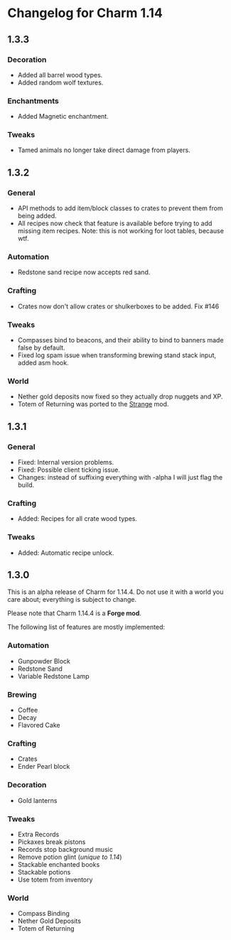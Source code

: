 # Changelog for Charm 1.14

## 1.3.3

### Decoration
* Added all barrel wood types.
* Added random wolf textures.

### Enchantments
* Added Magnetic enchantment.

### Tweaks
* Tamed animals no longer take direct damage from players.


## 1.3.2

### General
* API methods to add item/block classes to crates to prevent them from being added.
* All recipes now check that feature is available before trying to add missing item recipes. Note: this is not working for loot tables, because wtf.

### Automation
* Redstone sand recipe now accepts red sand.

### Crafting
* Crates now don't allow crates or shulkerboxes to be added. Fix #146

### Tweaks
* Compasses bind to beacons, and their ability to bind to banners made false by default.
* Fixed log spam issue when transforming brewing stand stack input, added asm hook.

### World
* Nether gold deposits now fixed so they actually drop nuggets and XP.
* Totem of Returning was ported to the [Strange](https://github.com/svenhjol/Strange) mod.


## 1.3.1

### General
* Fixed: Internal version problems.
* Fixed: Possible client ticking issue.
* Changes: instead of suffixing everything with -alpha I will just flag the build.

### Crafting
* Added: Recipes for all crate wood types.

### Tweaks
* Added: Automatic recipe unlock.


## 1.3.0

This is an alpha release of Charm for 1.14.4.  Do not use it with a world you care about; everything is subject to change.

Please note that Charm 1.14.4 is a **Forge mod**.

The following list of features are mostly implemented:

### Automation

* Gunpowder Block
* Redstone Sand
* Variable Redstone Lamp

### Brewing

* Coffee
* Decay
* Flavored Cake

### Crafting

* Crates
* Ender Pearl block

### Decoration

* Gold lanterns

### Tweaks

* Extra Records
* Pickaxes break pistons
* Records stop background music
* Remove potion glint (*unique to 1.14*)
* Stackable enchanted books
* Stackable potions
* Use totem from inventory

### World

* Compass Binding
* Nether Gold Deposits
* Totem of Returning